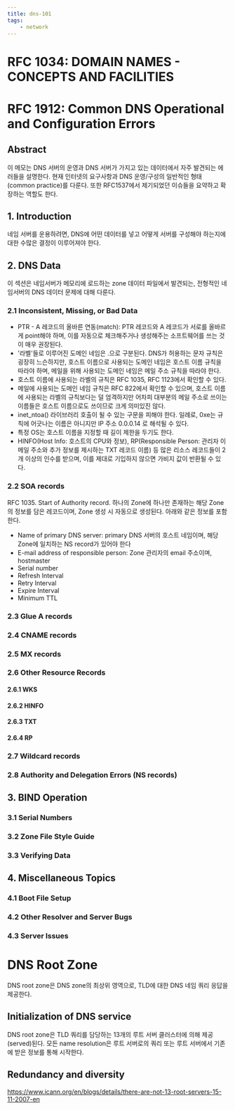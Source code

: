 ```yaml
---
title: dns-101
tags:
    - network
---
```


# RFC 1034: DOMAIN NAMES - CONCEPTS AND FACILITIES



# RFC 1912: Common DNS Operational and Configuration Errors

## Abstract
이 메모는 DNS 서버의 운영과 DNS 서버가 가지고 있는 데이터에서 자주 발견되는 에러들을 설명한다.
현재 인터넷의 요구사항과 DNS 운영/구성의 일반적인 형태(common practice)를 다룬다. 또한 RFC1537에서 제기되었던 이슈들을 요약하고 확장하는 역할도 한다.

## 1. Introduction
네임 서버를 운용하려면, DNS에 어떤 데이터를 넣고 어떻게 서버를 구성해야 하는지에 대한 수많은 결정이 이루어져야 한다.

## 2. DNS Data
이 섹션은 네임서버가 메모리에 로드하는 zone 데이터 파일에서 발견되는, 전형적인 네임서버의 DNS 데이터 문제에 대해 다룬다.
### 2.1 Inconsistent, Missing, or Bad Data
- PTR - A 레코드의 올바른 연동(match): PTR 레코드와 A 레코드가 서로를 올바르게 point해야 하며, 이를 자동으로 체크해주거나 생성해주는 소프트웨어를 쓰는 것이 매우 권장된다.
- '라벨'들로 이루어진 도메인 네임은 .으로 구분된다. DNS가 허용하는 문자 규칙은 굉장히 느슨하지만, 호스트 이름으로 사용되는 도메인 네임은 호스트 이름 규칙을 따라야 하며, 메일을 위해 사용되는 도메인 네임은 메일 주소 규칙을 따라야 한다. 
- 호스트 이름에 사용되는 라벨의 규칙은 RFC 1035, RFC 1123에서 확인할 수 있다.
- 메일에 사용되는 도메인 네임 규칙은 RFC 822에서 확인할 수 있으며, 호스트 이름에 사용되는 라벨의 규칙보다는 덜 엄격하지만 어차피 대부분의 메일 주소로 쓰이는 이름들은 호스트 이름으로도 쓰이므로 크게 의미있진 않다.
- inet_ntoa() 라이브러리 호출이 될 수 있는 구문을 피해야 한다. 일례로, 0xe는 규칙에 어긋나는 이름은 아니지만 IP 주소 0.0.0.14 로 해석될 수 있다.
- 특정 OS는 호스트 이름을 지정할 때 길이 제한을 두기도 한다.
-  HINFO(Host Info: 호스트의 CPU와 정보), RP(Responsible Person: 관리자 이메일 주소와 추가 정보를 제시하는 TXT 레코드 이름) 등 많은 리소스 레코드들이 2개 이상의 인수를 받으며, 이를 제대로 기입하지 않으면 가비지 값이 반환될 수 있다.
### 2.2 SOA records
RFC 1035. Start of Authority record. 하나의 Zone에 하나만 존재하는 해당 Zone의 정보를 담은 레코드이며, Zone 생성 시 자동으로 생성된다. 아래와 같은 정보를 포함한다.
- Name of primary DNS server: primary DNS 서버의 호스트 네임이며, 해당 Zone에 일치하는 NS record가 있어야 한다
- E-mail address of responsible person: Zone 관리자의 email 주소이며, hostmaster 
- Serial number
- Refresh Interval
- Retry Interval
- Expire Interval
- Minimum TTL
### 2.3 Glue A records
### 2.4 CNAME records
### 2.5 MX records
### 2.6 Other Resource Records
#### 2.6.1 WKS
#### 2.6.2 HINFO
#### 2.6.3 TXT
#### 2.6.4 RP
### 2.7 Wildcard records
### 2.8 Authority and Delegation Errors (NS records)
## 3. BIND Operation
### 3.1 Serial Numbers
### 3.2 Zone File Style Guide
### 3.3 Verifying Data
## 4. Miscellaneous Topics
### 4.1 Boot File Setup
### 4.2 Other Resolver and Server Bugs
### 4.3 Server Issues


# DNS Root Zone
DNS root zone은 DNS zone의 최상위 영역으로, TLD에 대한 DNS 네임 쿼리 응답을 제공한다.

## Initialization of DNS service
DNS root zone은 TLD 쿼리를 담당하는 13개의 루트 서버 클러스터에 의해 제공(served)된다. 모든 name resolution은 루트 서버로의 쿼리 또는 루트 서버에서 기존에 받은 정보를 통해 시작한다.

## Redundancy and diversity





https://www.icann.org/en/blogs/details/there-are-not-13-root-servers-15-11-2007-en